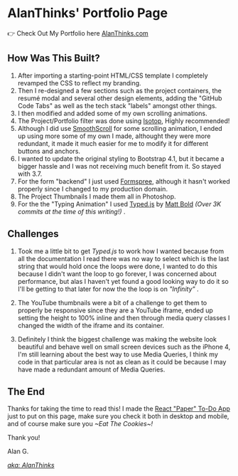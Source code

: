 # AlanThinks' Portfolio Page

👉 Check Out My Portfolio here [AlanThinks.com](http://alanthinks.com)

## How Was This Built?

1.  After importing a starting-point HTML/CSS template I completely revamped the CSS to reflect my branding.
2.  Then I re-designed a few sections such as the project containers, the resumé modal and several other design elements, adding the "GitHub Code Tabs" as well as the tech stack "labels" amongst other things.
3.  I then modified and added some of my own scrolling animations.
4.  The Project/Portfolio filter was done using [Isotop](https://isotope.metafizzy.co/), Highly recommended!
5.  Although I did use [SmoothScroll](http://www.smoothscroll.net/) for some scrolling animation, I ended up using more some of my own I made, althought they were more redundant, it made it much easier for me to modify it for different buttons and anchors.
6.  I wanted to update the original styling to Bootstrap 4.1, but it became a bigger hassle and I was not receiving much benefit from it. So stayed with 3.7.
7.  For the form "backend" I just used [Formspree](http://formspree.io), although it hasn't worked properly since I changed to my production domain.
8.  The Project Thumbnails I made them all in Photoshop.
9.  For the the "Typing Animation" I used [Typed.js](https://mattboldt.com/typed.js/) by [Matt Bold](https://github.com/mattboldt) _(Over 3K commits at the time of this writing!)_ .

## Challenges

1.  Took me a little bit to get _Typed.js_ to work how I wanted because from all the documentation I read there was no way to select which is the last string that would hold once the loops were done, I wanted to do this because I didn't want the loop to go forever, I was concerned about performance, but alas I haven't yet found a good looking way to do it so I'll be getting to that later for now the the loop is on _"Infinity"_ .

2.  The YouTube thumbnails were a bit of a challenge to get them to properly be responsive since they are a YouTube iframe, ended up setting the height to 100% inline and then through media query classes I changed the width of the iframe and its container.

3.  Definitely I think the biggest challenge was making the website look beautiful and behave well on small screen devices such as the iPhone 4, I'm still learning about the best way to use Media Queries, I think my code in that particular area is not as clean as it could be because I may have made a redundant amount of Media Queries.

## The End

Thanks for taking the time to read this! I made the [React "Paper" To-Do App](http://alanthinks.com/projects/paper-to-do-list-app/index.html) just to put on this page, make sure you check it both in desktop and mobile, and of course make sure you _~Eat The Cookies~!_

Thank you!

Alan G.

[_aka: AlanThinks_](http://AlanThinks.com)
